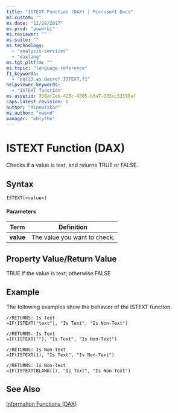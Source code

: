 ```yaml
---
title: "ISTEXT Function (DAX) | Microsoft Docs"
ms.custom: ""
ms.date: "12/28/2017"
ms.prod: "powerbi"
ms.reviewer: ""
ms.suite: ""
ms.technology: 
  - "analysis-services"
  - "daxlang"
ms.tgt_pltfrm: ""
ms.topic: "language-reference"
f1_keywords: 
  - "sql13.as.daxref.ISTEXT.f1"
helpviewer_keywords: 
  - "ISTEXT function"
ms.assetid: 308af2eb-425c-4305-b3a7-323cc53198af
caps.latest.revision: 6
author: "Minewiskan"
ms.author: "owend"
manager: "mblythe"
---
```

# ISTEXT Function (DAX)
Checks if a value is text, and returns TRUE or FALSE.  
  
## Syntax  
  
```  
ISTEXT(<value>)  
```  
  
#### Parameters  
  
|Term|Definition|  
|--------|--------------|  
|**value**|The value you want to check.|  
  
## Property Value/Return Value  
TRUE if the value is text; otherwise FALSE  
  
## Example  
The following examples show the behavior of the ISTEXT function.  
  
```  
//RETURNS: Is Text  
=IF(ISTEXT("text"), "Is Text", "Is Non-Text")  
  
//RETURNS: Is Text  
=IF(ISTEXT(""), "Is Text", "Is Non-Text")  
  
//RETURNS: Is Non-Text  
=IF(ISTEXT(1), "Is Text", "Is Non-Text")  
  
//RETURNS: Is Non-Text  
=IF(ISTEXT(BLANK()), "Is Text", "Is Non-Text")  
```  
  
## See Also  
[Information Functions &#40;DAX&#41;](../DAX/information-functions-dax.md)  
  
